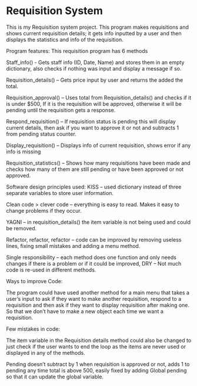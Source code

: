 
# Requisition System
This is my Requisition system project. This program makes requisitions and shows current requisition details; it gets info inputted by a user and then displays the statistics and info of the requisition. 

Program features:
This requisition program has 6 methods

Staff_info() - Gets staff info (ID, Date, Name) and stores them in an empty dictionary, also checks if nothing was input and display a message if so.

Requisition_details() – Gets price input by user and returns the added the total.

Requisition_approval() – Uses total from Requisition_details() and checks if it is under $500,
If it is the requisition will be approved, otherwise it will be pending until the requisition gets a response.

Respond_requisition() – If requisition status is pending this will display current details, then ask if you want to approve it or not and subtracts 1 from pending status counter.

Display_requisition() – Displays info of current requisition, shows error if any info is missing

Requisition_statistics() – Shows how many requisitions have been made and checks how many of them are still pending or have been approved or not approved.

Software design principles used:
KISS – used dictionary instead of three separate variables to store user information.

Clean code > clever code – everything is easy to read. Makes it easy to change problems if they occur.

YAGNI – in requisition_details() the item variable is not being used and could be removed.

Refactor, refactor, refactor – code can be improved by removing useless lines, fixing small mistakes and adding a menu method.

Single responsibility – each method does one function and only needs changes if there is a problem or if it could be improved,
DRY – Not much code is re-used in different methods.

Ways to improve Code:

The program could have used another method for a main menu that takes a user’s input to ask if they want to make another requisition, respond to a requisition and then ask if they want to display requisition after making one. So that we don’t have to make a new object each time we want a requisition.

Few mistakes in code:

The item variable in the Requisition details method could also be changed to just check if the user wants to end the loop as the items are never used or displayed in any of the methods.

Pending doesn’t subtract by 1 when requisition is approved or not, adds 1 to pending any time total is above 500, easily fixed by adding Global pending so that it can update the global variable.
